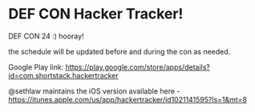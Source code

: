DEF CON Hacker Tracker!
=============

DEF CON 24 :) hooray!

the schedule will be updated before and during the con as needed. 

Google Play link: https://play.google.com/store/apps/details?id=com.shortstack.hackertracker

@sethlaw maintains the iOS version available here - https://itunes.apple.com/us/app/hackertracker/id1021141595?ls=1&mt=8
